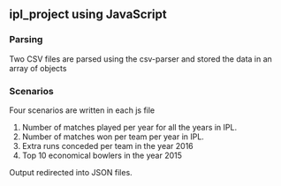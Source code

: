  ## ipl_project using JavaScript 

### Parsing
Two CSV files are parsed using the csv-parser and stored the data in an array of objects

### Scenarios
Four scenarios are written in each js file
1. Number of matches played per year for all the years in IPL.
2. Number of matches won per team per year in IPL.
3. Extra runs conceded per team in the year 2016
4. Top 10 economical bowlers in the year 2015

Output redirected into JSON files.
